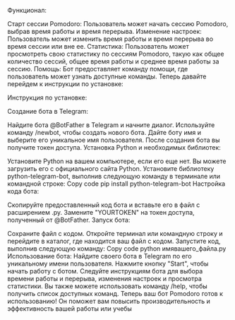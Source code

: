 Функционал:

Старт сессии Pomodoro: Пользователь может начать сессию Pomodoro, выбрав время работы и время перерыва.
Изменение настроек: Пользователь может изменить время работы и время перерыва во время сессии или вне ее.
Статистика: Пользователь может просмотреть свою статистику по сессиям Pomodoro, такую как общее количество сессий, общее время работы и среднее время работы за сессию.
Помощь: Бот предоставляет команду помощи, где пользователь может узнать доступные команды.
Теперь давайте перейдем к инструкции по установке:

Инструкция по установке:

Создание бота в Telegram:

Найдите бота @BotFather в Telegram и начните диалог.
Используйте команду /newbot, чтобы создать нового бота.
Дайте боту имя и выберите его уникальное имя пользователя.
После создания бота вы получите токен доступа.
Установка Python и необходимых библиотек:

Установите Python на вашем компьютере, если его еще нет. Вы можете загрузить его с официального сайта Python.
Установите библиотеку python-telegram-bot, выполнив следующую команду в терминале или командной строке:
Copy code
pip install python-telegram-bot
Настройка кода бота:

Скопируйте предоставленный код бота и вставьте его в файл с расширением .py.
Замените "YOURTOKEN" на токен доступа, полученный от @BotFather.
Запуск бота:

Сохраните файл с кодом.
Откройте терминал или командную строку и перейдите в каталог, где находится ваш файл с кодом.
Запустите код, выполнив следующую команду:
Copy code
python имявашего_файла.py
Использование бота:
Найдите своего бота в Telegram по его уникальному имени пользователя.
Нажмите кнопку "Start", чтобы начать работу с ботом.
Следуйте инструкциям бота для выбора времени работы и перерыва, изменения настроек и просмотра статистики.
Вы также можете использовать команду /help, чтобы получить список доступных команд.
Теперь ваш бот Pomodoro готов к использованию! Он поможет вам повысить производительность и эффективность вашей работы или учебы
